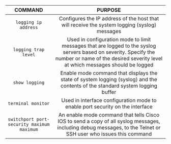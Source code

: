 |COMMAND|PURPOSE|
|:---:|:---:|
|`logging ip address`|Configures the IP address of the host that will receive the system logging (syslog) messages| | |
|`logging trap level`|Used in configuration mode to limit messages that are logged to the syslog servers based on severity. Specify the number or name of the desired severity level at which messages should be logged| | |
|`show logging`|Enable mode command that displays the state of system logging (syslog) and the contents of the standard system logging buffer| | |
|`terminal monitor`|Used in interface configuration mode to enable port security on the interface| | |
|`switchport port-security maximum maximum`|An enable mode command that tells Cisco IOS to send a copy of all syslog messages, including debug messages, to the Telnet or SSH user who issues this command| | |
